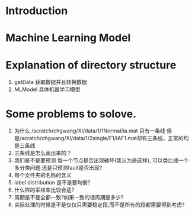# Introduction 

# Machine Learning Model

# Explanation of directory structure
1. getData 获取数据并且转换数据
2. MLModel 具体机器学习模型

# Some problems to solove.
1. 为什么 /scratch/chgwang/XI/data/1/1Normal/ia.mat 只有一条线 但是/scratch/chgwang/XI/data/1/2single/F1/IAF1.mat却有三条线，正常的均是三条线
2. 三条线是怎么画出来的？
3. 我们是不是要预测 每一个节点是否出现破坏(我认为是这样), 可以类比成一个多分类问题.还是只预测fault是否出现?
4. 每个文件夹的名称的含义
5. label distribution 是不是要均衡?
6. 什么样的采样率比较合适?
7. 周期是不是全都一致?如果一致的话周期是多少?
8. 实际处理的时候是不是仅仅只需要稳定段,而不是所有的段都需要得到考虑?